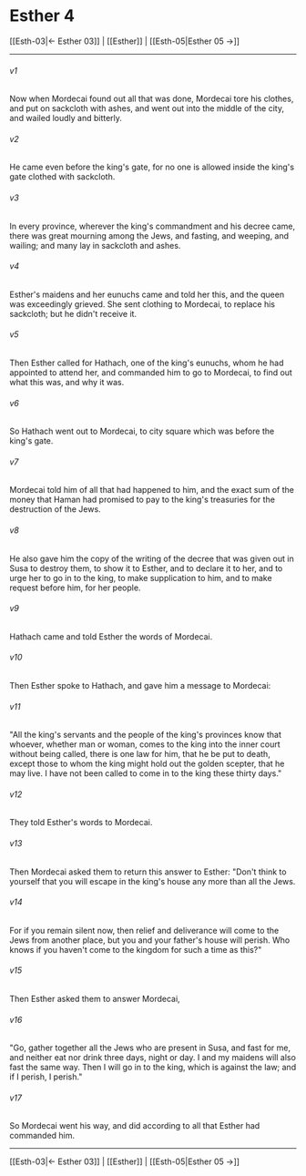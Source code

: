 # Esther 4

[[Esth-03|← Esther 03]] | [[Esther]] | [[Esth-05|Esther 05 →]]
***



###### v1 
Now when Mordecai found out all that was done, Mordecai tore his clothes, and put on sackcloth with ashes, and went out into the middle of the city, and wailed loudly and bitterly. 

###### v2 
He came even before the king's gate, for no one is allowed inside the king's gate clothed with sackcloth. 

###### v3 
In every province, wherever the king's commandment and his decree came, there was great mourning among the Jews, and fasting, and weeping, and wailing; and many lay in sackcloth and ashes. 

###### v4 
Esther's maidens and her eunuchs came and told her this, and the queen was exceedingly grieved. She sent clothing to Mordecai, to replace his sackcloth; but he didn't receive it. 

###### v5 
Then Esther called for Hathach, one of the king's eunuchs, whom he had appointed to attend her, and commanded him to go to Mordecai, to find out what this was, and why it was. 

###### v6 
So Hathach went out to Mordecai, to city square which was before the king's gate. 

###### v7 
Mordecai told him of all that had happened to him, and the exact sum of the money that Haman had promised to pay to the king's treasuries for the destruction of the Jews. 

###### v8 
He also gave him the copy of the writing of the decree that was given out in Susa to destroy them, to show it to Esther, and to declare it to her, and to urge her to go in to the king, to make supplication to him, and to make request before him, for her people. 

###### v9 
Hathach came and told Esther the words of Mordecai. 

###### v10 
Then Esther spoke to Hathach, and gave him a message to Mordecai: 

###### v11 
"All the king's servants and the people of the king's provinces know that whoever, whether man or woman, comes to the king into the inner court without being called, there is one law for him, that he be put to death, except those to whom the king might hold out the golden scepter, that he may live. I have not been called to come in to the king these thirty days." 

###### v12 
They told Esther's words to Mordecai. 

###### v13 
Then Mordecai asked them to return this answer to Esther: "Don't think to yourself that you will escape in the king's house any more than all the Jews. 

###### v14 
For if you remain silent now, then relief and deliverance will come to the Jews from another place, but you and your father's house will perish. Who knows if you haven't come to the kingdom for such a time as this?" 

###### v15 
Then Esther asked them to answer Mordecai, 

###### v16 
"Go, gather together all the Jews who are present in Susa, and fast for me, and neither eat nor drink three days, night or day. I and my maidens will also fast the same way. Then I will go in to the king, which is against the law; and if I perish, I perish." 

###### v17 
So Mordecai went his way, and did according to all that Esther had commanded him.

***
[[Esth-03|← Esther 03]] | [[Esther]] | [[Esth-05|Esther 05 →]]
